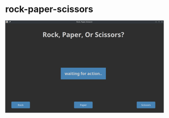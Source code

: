 # rock-paper-scissors

![Screenshot of rock paper scissors game](https://raw.githubusercontent.com/Meikozen/rock-paper-scissors/refs/heads/main/rock_paper_scissors-Screenshot.png)
